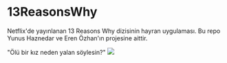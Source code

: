 # 13ReasonsWhy
Netflix'de yayınlanan 13 Reasons Why dizisinin hayran uygulaması.
Bu repo Yunus Haznedar ve Eren Özhan'ın projesine aittir.


"Ölü bir kız neden yalan söylesin?"
<a href="https://hizliresim.com/nWzbag"><img src="https://i.hizliresim.com/nWzbag.jpg"></a>
